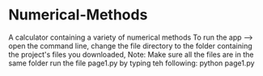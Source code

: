 # Numerical-Methods
A calculator containing a variety of numerical methods 
To run the app --> open the command line, 
change the file directory to the folder containing the project's files you downloaded, 
Note: Make sure all the files are in the same folder
run the file page1.py by typing teh following: python page1.py
